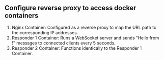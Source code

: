 <h2>Configure reverse proxy to access docker containers</h2>

1. Nginx Container: Configured as a reverse proxy to map the URL path to the 
corresponding IP addresses.
2. Responder 1 Container: Runs a WebSocket server and sends "Hello from <IP address 
of the container>!" messages to connected clients every 5 seconds.
3. Responder 2 Container: Functions identically to the Responder 1 Container.
